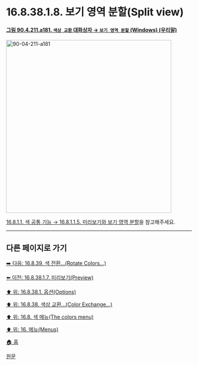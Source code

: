 # 16.8.38.1.8. 보기 영역 분할(Split view)

<a id="90-04-211-a181"></a>

#### [그림 90.4.211.a181. `색상 교환` 대화상자 → `보기 영역 분할` (Windows) (우리말)](./90-04-0211-color_exchange.md#90-04-211-a181)
<img width="448" height="470" alt="90-04-211-a181" src="https://github.com/user-attachments/assets/918298b2-0a6b-4354-bbcc-d70ac3e0f052" />

[16.8.1.1. 색 공통 기능 → 16.8.1.1.5. 미리보기와 보기 영역 분할](./16-08-01-01-05-preview_n_split_view.md)을 참고해주세요.

***

## 다른 페이지로 가기

[➡️ 다음: 16.8.39. 색 전환…(Rotate Colors…)](./16-08-39-00-rotate-colors.md)

[⬅️ 이전: 16.8.38.1.7. 미리보기(Preview)](./16-08-38-01-07-preview.md)

[⬆️ 위: 16.8.38.1. 옵션(Options)](./16-08-38-01-00-options.md)

[⬆️ 위: 16.8.38. 색상 교환…(Color Exchange…)](./16-08-38-00-color-exchange.md)

[⬆️ 위: 16.8. 색 메뉴(The colors menu)](./16-08-00-the-colors-menu.md)

[⬆️ 위: 16. 메뉴(Menus)](./16-00-menus.md)

[🏠 홈](./00-home.md)

[원문](https://docs.gimp.org/2.10/ko/gimp-filter-color-exchange.html#idm33137)
